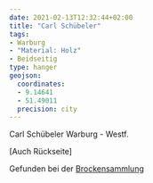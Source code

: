 ```yaml
---
date: 2021-02-13T12:32:44+02:00
title: "Carl Schübeler"
tags:
- Warburg
- "Material: Holz"
- Beidseitig
type: hanger
geojson:
  coordinates:
  - 9.14641
  - 51.49011
  precision: city
---
```

Carl Schübeler Warburg - Westf.

[Auch Rückseite]

<div class="source">Gefunden bei der <a href="https://www.neue-arbeit-brockensammlung.de/geschaefte/gebrauchtmoebelkaufhaus/">Brockensammlung</a></div>
